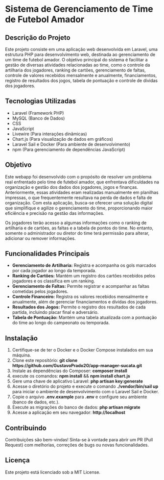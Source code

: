 # Sistema de Gerenciamento de Time de Futebol Amador
 
## Descrição do Projeto
<p>
    Este projeto consiste em uma aplicação web desenvolvida em Laravel, uma estrutura PHP para desenvolvimento web, destinada ao gerenciamento de um time de futebol amador. O objetivo principal do sistema é facilitar a gestão de diversas atividades relacionadas ao time, como o controle da artilharia dos jogadores, ranking de cartões, gerenciamento de faltas, controle de valores recebidos mensalmente e anualmente, financiamentos, registro de resultados dos jogos, tabela de pontuação e controle de dívidas dos jogadores.
</p>

## Tecnologias Utilizadas
<ul>
    <li>Laravel (Framework PHP)</li>
    <li>MySQL (Banco de Dados)</li>
    <li>CSS</li>
    <li>JavaScript</li>
    <li>Livewire (Para interações dinâmicas)</li>
    <li>Chart.js (Para visualização de dados em gráficos)</li>
    <li>Laravel Sail e Docker (Para ambiente de desenvolvimento)</li>
    <li>npm (Para gerenciamento de dependências JavaScript)</li>
</ul>

## Objetivo
<p>
    Este webapp foi desenvolvido com o propósito de resolver um problema real enfrentado pelo time de futebol amador, que enfrentava dificuldades na organização e gestão dos dados dos jogadores, jogos e finanças. Anteriormente, essas atividades eram realizadas manualmente em planilhas impressas, o que frequentemente resultava na perda de dados e falta de organização. Com esta aplicação, busca-se oferecer uma solução digital que simplifique e agilize o gerenciamento do time, proporcionando maior eficiência e precisão na gestão das informações.
</p>

<p>
    Os jogadores terão acesso a algumas informações como o ranking de artilharia e de cartões, as faltas e a tabela de pontos do time. No entanto, somente o administrador ou diretor do time terá permissão para alterar, adicionar ou remover informações.
</p>

## Funcionalidades Principais

<ul>
    <li><b>Gerenciamento de Artilharia:</b> Registra e acompanha os gols marcados por cada jogador ao longo da temporada.</li>
    <li><b>Ranking de Cartões:</b> Mantém um registro dos cartões recebidos pelos jogadores e os classifica em um ranking.</li>
    <li><b>Gerenciamento de Faltas:</b> Permite registrar e acompanhar as faltas cometidas pelos jogadores.</li>
    <li><b>Controle Financeiro:</b> Registra os valores recebidos mensalmente e anualmente, além de gerenciar financiamentos e dívidas dos jogadores.</li>
    <li><b>Resultados dos Jogos:</b> Permite o registro dos resultados de cada partida, incluindo placar final e adversário.</li>
    <li><b>Tabela de Pontuação:</b> Mantém uma tabela atualizada com a pontuação do time ao longo do campeonato ou temporada.</li>
</ul>

## Instalação
<ol>
    <li>Certifique-se de ter o Docker e o Docker Compose instalados em sua máquina.</li>
    <li>Clone este repositório: <b>git clone https://github.com/GustavoPrado20/app-manager-sucata.git</b></li>
    <li>Instale as dependências do Composer: <b>composer install</b></li>
    <li>execute os comandos: <b>npm install</b> && <b>npm install chart.js</b></li>
    <li>Gere uma chave de aplicativo Laravel: <b>php artisan key:generate</b></li>
    <li>Acesse o diretório do projeto e execute o comando <b>./vendor/bin/sail up</b> para iniciar o ambiente de desenvolvimento com o Laravel Sail e Docker.</li>
    <li>Copie o arquivo <b>.env.example</b> para <b>.env</b> e configure seu ambiente (banco de dados, etc.).</li>
    <li>Execute as migrações do banco de dados: <b>php artisan migrate</b></li>
    <li>Acesse a aplicação em seu navegador: <b>http://localhost</b></li>
</ol>

## Contribuindo

<p>
    Contribuições são bem-vindas! Sinta-se à vontade para abrir um PR (Pull Request) com melhorias, correções de bugs ou novas funcionalidades.
</p>

## Licença

<p>
    Este projeto está licenciado sob a MIT License.
</p>
